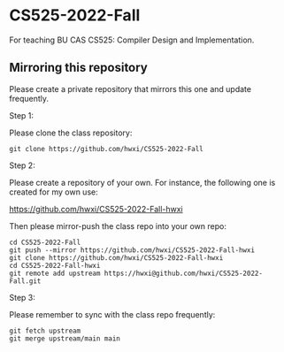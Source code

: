 # CS525-2022-Fall
For teaching BU CAS CS525: Compiler Design and Implementation.

## Mirroring this repository

Please create a private repository that mirrors this one and update
frequently.

Step 1:

Please clone the class repository:

```
git clone https://github.com/hwxi/CS525-2022-Fall
```

Step 2:

Please create a repository of your own.
For instance, the following one is created
for my own use:

https://github.com/hwxi/CS525-2022-Fall-hwxi

Then please mirror-push the class repo into your own repo:

```
cd CS525-2022-Fall
git push --mirror https://github.com/hwxi/CS525-2022-Fall-hwxi
git clone https://github.com/hwxi/CS525-2022-Fall-hwxi
cd CS525-2022-Fall-hwxi
git remote add upstream https://hwxi@github.com/hwxi/CS525-2022-Fall.git
```

Step 3:

Please remember to sync with the class repo frequently:

```
git fetch upstream
git merge upstream/main main
```
